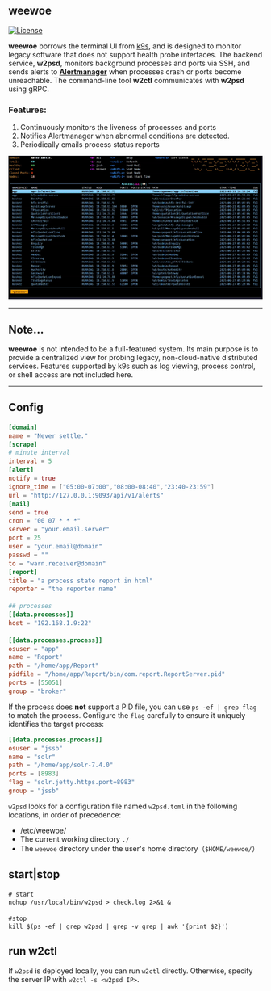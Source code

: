 ## weewoe

[![License](https://img.shields.io/badge/License-Apache%202.0-blue.svg)](https://github.com/mum4k/termdash/blob/master/LICENSE)

**weewoe** borrows the terminal UI from [k9s](https://github.com/derailed/k9s), and is designed to monitor legacy software that does not support health probe interfaces. The backend service, **w2psd**, monitors background processes and ports via SSH, and sends alerts to **[Alertmanager](https://github.com/prometheus/alertmanager)** when processes crash or ports become unreachable. The command-line tool **w2ctl** communicates with **w2psd** using gRPC.

### Features:

1. Continuously monitors the liveness of processes and ports
2. Notifies Alertmanager when abnormal conditions are detected.
3. Periodically emails process status reports

![](assets/weewoe.gif)

---

## Note...

**weewoe** is not intended to be a full-featured system. Its main purpose is to provide a centralized view for probing legacy, non-cloud-native distributed services. Features supported by k9s such as log viewing, process control, or shell access are not included here.

---

## Config

```toml
[domain]
name = "Never settle."
[scrape]
# minute interval
interval = 5
[alert]
notify = true
ignore_time = ["05:00-07:00","08:00-08:40","23:40-23:59"]
url = "http://127.0.0.1:9093/api/v1/alerts"
[mail]
send = true
cron = "00 07 * * *"
server = "your.email.server"
port = 25
user = "your.email@domain"
passwd = ""
to = "warn.receiver@domain"
[report]
title = "a process state report in html"
reporter = "the reporter name"

## processes
[[data.processes]]
host = "192.168.1.9:22"

[[data.processes.process]]
osuser = "app"
name = "Report"
path = "/home/app/Report"
pidfile = "/home/app/Report/bin/com.report.ReportServer.pid"
ports = [55051]
group = "broker"
```

If the process does **not** support a PID file, you can use `ps -ef | grep flag` to match the process. Configure the `flag` carefully to ensure it uniquely identifies the target process:

```toml
[[data.processes.process]]
osuser = "jssb"
name = "solr"
path = "/home/app/solr-7.4.0"
ports = [8983]
flag = "solr.jetty.https.port=8983"
group = "jssb"
```

`w2psd` looks for a configuration file named `w2psd.toml` in the following locations, in order of precedence:

- /etc/weewoe/
- The current working directory `./`
- The `weewoe` directory under the user's home directory（`$HOME/weewoe/`）

## start|stop

```shell
# start
nohup /usr/local/bin/w2psd > check.log 2>&1 &

#stop
kill $(ps -ef | grep w2psd | grep -v grep | awk '{print $2}')
```

## run w2ctl

If `w2psd` is deployed locally, you can run `w2ctl` directly. Otherwise, specify the server IP with `w2ctl -s <w2psd IP>`.
